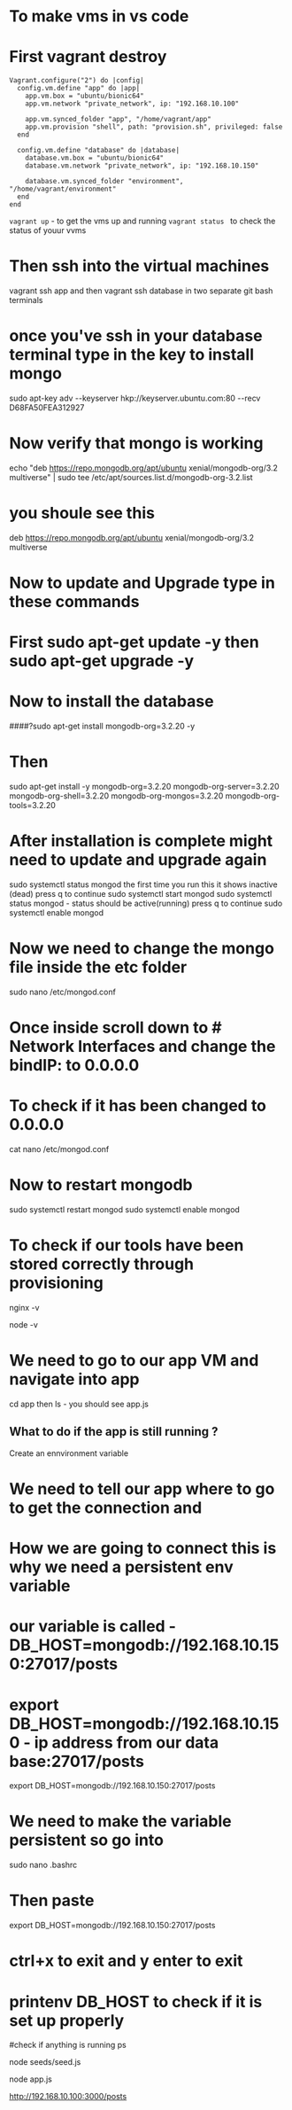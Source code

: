 # To make vms in vs code 

# First vagrant destroy
```
Vagrant.configure("2") do |config|
  config.vm.define "app" do |app|
    app.vm.box = "ubuntu/bionic64"
    app.vm.network "private_network", ip: "192.168.10.100"
   
    app.vm.synced_folder "app", "/home/vagrant/app"
    app.vm.provision "shell", path: "provision.sh", privileged: false
  end

  config.vm.define "database" do |database|
    database.vm.box = "ubuntu/bionic64"
    database.vm.network "private_network", ip: "192.168.10.150"
    
    database.vm.synced_folder "environment", "/home/vagrant/environment"
  end
end 
```
``` vagrant up ```  - to get the vms up and running
```vagrant status ```   to check the status of youur vvms

# Then ssh into the virtual machines

vagrant ssh app   and then vagrant ssh database   in two separate git bash terminals

# once you've ssh in your database terminal type in the key to install mongo

sudo apt-key adv --keyserver hkp://keyserver.ubuntu.com:80 --recv D68FA50FEA312927

# Now verify that mongo is working

echo "deb https://repo.mongodb.org/apt/ubuntu xenial/mongodb-org/3.2 multiverse" | sudo tee /etc/apt/sources.list.d/mongodb-org-3.2.list

# you shoule see this
deb https://repo.mongodb.org/apt/ubuntu xenial/mongodb-org/3.2 multiverse

# Now to update and Upgrade type in these commands

# First sudo apt-get update -y   then     sudo apt-get upgrade -y


# Now to install the database

####?sudo apt-get install mongodb-org=3.2.20 -y
# Then 
sudo apt-get install -y mongodb-org=3.2.20 mongodb-org-server=3.2.20 mongodb-org-shell=3.2.20 mongodb-org-mongos=3.2.20 mongodb-org-tools=3.2.20

# After installation is complete   might need to update and upgrade again


sudo systemctl status mongod      the first time you run this it shows inactive (dead)
press q to continue
sudo systemctl start mongod
sudo systemctl status mongod        - status should be active(running)
press q to continue
sudo systemctl enable mongod

# Now we need to change the mongo file inside the etc folder

 sudo nano /etc/mongod.conf

# Once inside scroll down to # Network Interfaces and change the bindIP: to 0.0.0.0

# To check if it has been changed to 0.0.0.0

cat nano /etc/mongod.conf

# Now to restart mongodb

sudo systemctl restart mongod
sudo systemctl enable mongod

# To check if our tools have been stored correctly through provisioning
nginx -v

node -v




# We need to go to our app VM and navigate into app

cd app  then    ls       -        you should see app.js

## What to do if the app is still running ?

Create an ennvironment variable




# We need to tell our app where to go to get the connection and
# How we are going to connect this is why we need a persistent env variable
# our variable is called - DB_HOST=mongodb://192.168.10.150:27017/posts


# export DB_HOST=mongodb://192.168.10.150      -  ip address from our data base:27017/posts
export DB_HOST=mongodb://192.168.10.150:27017/posts

# We need to make the variable persistent so go into
 
sudo nano .bashrc

# Then paste
export DB_HOST=mongodb://192.168.10.150:27017/posts

# ctrl+x to exit and y enter to exit

# printenv DB_HOST      to check if it is set up properly

#check if anything is running
ps

node seeds/seed.js

node app.js

http://192.168.10.100:3000/posts